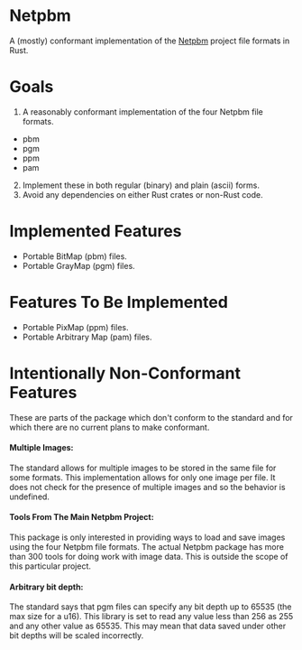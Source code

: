 # Netpbm

A (mostly) conformant implementation of the [Netpbm](https://en.wikipedia.org/wiki/Netpbm)
project file formats in Rust.

# Goals
1. A reasonably conformant implementation of the four Netpbm file formats.
  * pbm
  * pgm
  * ppm
  * pam
2. Implement these in both regular (binary) and plain (ascii) forms.
3. Avoid any dependencies on either Rust crates or non-Rust code.

# Implemented Features

* Portable BitMap (pbm) files.
* Portable GrayMap (pgm) files.

# Features To Be Implemented

* Portable PixMap (ppm) files.
* Portable Arbitrary Map (pam) files.

# Intentionally Non-Conformant Features

These are parts of the package which don't conform to the standard and for which
there are no current plans to make conformant.

#### Multiple Images:
The standard allows for multiple images to be stored in the same file for some
formats. This implementation allows for only one image per file. It does not
check for the presence of multiple images and so the behavior is undefined.

#### Tools From The Main Netpbm Project:
This package is only interested in providing ways to load and save images using
the four Netpbm file formats. The actual Netpbm package has more than 300 tools
for doing work with image data. This is outside the scope of this particular
project.

#### Arbitrary bit depth:
The standard says that pgm files can specify any bit depth up to 65535 (the max
size for a u16). This library is set to read any value less than 256 as 255 and
any other value as 65535. This may mean that data saved under other bit depths
will be scaled incorrectly.
